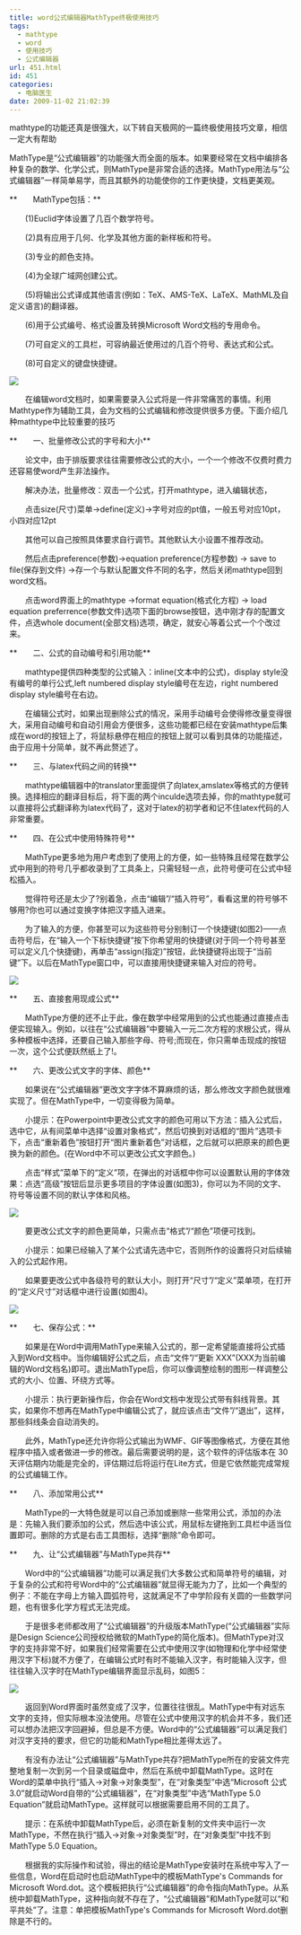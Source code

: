 ```yaml
---
title: word公式编辑器MathType终极使用技巧
tags:
  - mathtype
  - word
  - 使用技巧
  - 公式编辑器
url: 451.html
id: 451
categories:
  - 电脑医生
date: 2009-11-02 21:02:39
---
```


mathtype的功能还真是很强大，以下转自天极网的一篇终极使用技巧文章，相信一定大有帮助  

MathType是“公式编辑器”的功能强大而全面的版本。如果要经常在文档中编排各种复杂的数学、化学公式，则MathType是非常合适的选择。MathType用法与“公式编辑器”一样简单易学，而且其额外的功能使你的工作更快捷，文档更美观。  

**　　MathType包括：**  

　　(1)Euclid字体设置了几百个数学符号。  

　　(2)具有应用于几何、化学及其他方面的新样板和符号。  

　　(3)专业的颜色支持。  

　　(4)为全球广域网创建公式。  

　　(5)将输出公式译成其他语言(例如：TeX、AMS-TeX、LaTeX、MathML及自定义语言)的翻译器。  

　　(6)用于公式编号、格式设置及转换Microsoft Word文档的专用命令。  

　　(7)可自定义的工具栏，可容纳最近使用过的几百个符号、表达式和公式。  

　　(8)可自定义的键盘快捷键。

![](http://soft.yesky.com/imagelist/06/34/0m7e3e4a5iwrs.jpg)

　　在编辑word文档时，如果需要录入公式将是一件非常痛苦的事情。利用Mathtype作为辅助工具，会为文档的公式编辑和修改提供很多方便。下面介绍几种mathtype中比较重要的技巧  

**　　一、批量修改公式的字号和大小**  

　　论文中，由于排版要求往往需要修改公式的大小，一个一个修改不仅费时费力还容易使word产生非法操作。  

　　解决办法，批量修改：双击一个公式，打开mathtype，进入编辑状态，  

　　点击size(尺寸)菜单->define(定义)->字号对应的pt值，一般五号对应10pt，小四对应12pt  

　　其他可以自己按照具体要求自行调节。其他默认大小设置不推荐改动。  

　　然后点击preference(参数)->equation preference(方程参数) -> save to file(保存到文件) ->存一个与默认配置文件不同的名字，然后关闭mathtype回到word文档。  

　　点击word界面上的mathtype ->format equation(格式化方程) -> load equation preferrence(参数文件)选项下面的browse按钮，选中刚才存的配置文件，点选whole document(全部文档)选项，确定，就安心等着公式一个个改过来。  

**　　二、公式的自动编号和引用功能**  

　　mathtype提供四种类型的公式输入：inline(文本中的公式)，display style没有编号的单行公式,left numbered display style编号在左边，right numbered display style编号在右边。  

　　在编辑公式时，如果出现删除公式的情况，采用手动编号会使得修改量变得很大，采用自动编号和自动引用会方便很多，这些功能都已经在安装mathtype后集成在word的按钮上了，将鼠标悬停在相应的按钮上就可以看到具体的功能描述，由于应用十分简单，就不再此赘述了。  

**　　三、与latex代码之间的转换**  

　　mathtype编辑器中的translator里面提供了向latex,amslatex等格式的方便转换。选择相应的翻译目标后，将下面的两个inculde选项去掉，你的mathtype就可以直接将公式翻译称为latex代码了，这对于latex的初学者和记不住latex代码的人非常重要。  

**　　四、在公式中使用特殊符号**  

　　MathType更多地为用户考虑到了使用上的方便，如一些特殊且经常在数学公式中用到的符号几乎都收录到了工具条上，只需轻轻一点，此符号便可在公式中轻松插入。  

　　觉得符号还是太少了?别着急，点击“编辑”/“插入符号”，看看这里的符号够不够用?你也可以通过变换字体把汉字插入进来。  

　　为了输入的方便，你甚至可以为这些符号分别制订一个快捷键(如图2)——点击符号后，在“输入一个下标快捷键”按下你希望用的快捷键(对于同一个符号甚至可以定义几个快捷键)，再单击“assign(指定)”按钮，此快捷键将出现于“当前键”下。以后在MathType窗口中，可以直接用快捷键来输入对应的符号。

![](http://soft.yesky.com/imagelist/06/34/h6g7nsebcs82.jpg)

**　　五、直接套用现成公式**  

　　MathType方便的还不止于此，像在数学中经常用到的公式也能通过直接点击便实现输入。例如，以往在“公式编辑器”中要输入一元二次方程的求根公式，得从多种模板中选择，还要自己输入那些字母、符号;而现在，你只需单击现成的按钮一次，这个公式便跃然纸上了!。  

**　　六、更改公式文字的字体、颜色**  

　　如果说在“公式编辑器”更改文字字体不算麻烦的话，那么修改文字颜色就很难实现了。但在MathType中，一切变得极为简单。  

　　小提示：在Powerpoint中更改公式文字的颜色可用以下方法：插入公式后，选中它，从有间菜单中选择“设置对象格式”，然后切换到对话框的“图片”选项卡下，点击“重新着色”按钮打开“图片重新着色”对话框，之后就可以把原来的颜色更换为新的颜色。(在Word中不可以更改公式文字颜色。)  

　　点击“样式”菜单下的“定义”项，在弹出的对话框中你可以设置默认用的字体效果：点选“高级”按钮后显示更多项目的字体设置(如图3)，你可以为不同的文字、符号等设置不同的默认字体和风格。

![](http://soft.yesky.com/imagelist/06/34/y7ns85r0ny0hs.jpg)

　　要更改公式文字的颜色更简单，只需点击“格式”/“颜色”项便可找到。  

　　小提示：如果已经输入了某个公式请先选中它，否则所作的设置将只对后续输入的公式起作用。  

　　如果要更改公式中各级符号的默认大小，则打开“尺寸”/“定义”菜单项，在打开的“定义尺寸”对话框中进行设置(如图4)。

![](http://soft.yesky.com/imagelist/06/34/48829zupe23bs.jpg)

**　　七、保存公式：**  

　　如果是在Word中调用MathType来输入公式的，那一定希望能直接将公式插入到Word文档中。当你编辑好公式之后，点击“文件”/“更新 XXX”(XXX为当前编辑的Word文档名)即可。退出MathType后，你可以像调整绘制的图形一样调整公式的大小、位置、环绕方式等。  

　　小提示：执行更新操作后，你会在Word文档中发现公式带有斜线背景。其实，如果你不想再在MathType中编辑公式了，就应该点击“文件”/“退出”，这样，那些斜线条会自动消失的。  

　　此外，MathType还允许你将公式输出为WMF、GIF等图像格式，方便在其他程序中插入或者做进一步的修改。最后需要说明的是，这个软件的评估版本在 30天评估期内功能是完全的，评估期过后将运行在Lite方式，但是它依然能完成常规的公式编辑工作。  

**　　八、添加常用公式**  

　　MathType的一大特色就是可以自己添加或删除一些常用公式，添加的办法是：先输入我们要添加的公式，然后选中该公式，用鼠标左键拖到工具栏中适当位置即可。删除的方式是右击工具图标，选择“删除”命令即可。  

**　　九、让“公式编辑器”与MathType共存**  

　　Word中的“公式编辑器”功能可以满足我们大多数公式和简单符号的编辑，对于复杂的公式和符号Word中的“公式编辑器”就显得无能为力了，比如一个典型的例子：不能在字母上方输入圆弧符号，这就满足不了中学阶段有关圆的一些数学问题，也有很多化学方程式无法完成。  

　　于是很多老师都改用了“公式编辑器”的升级版本MathType(“公式编辑器”实际是Design Science公司授权给微软的MathType的简化版本)。但MathType对汉字的支持非常不好，如果我们经常需要在公式中使用汉字(如物理和化学中经常使用汉字下标)就不方便了，在编辑公式时有时不能输入汉字，有时能输入汉字，但往往输入汉字时在MathType编辑界面显示乱码，如图5：

![](http://soft.yesky.com/imagelist/06/34/d04979s5y321s.jpg)

　　返回到Word界面时虽然变成了汉字，位置往往很乱。MathType中有对远东文字的支持，但实际根本没法使用。尽管在公式中使用汉字的机会并不多，我们还可以想办法把汉字回避掉，但总是不方便。Word中的“公式编辑器”可以满足我们对汉字支持的要求，但它的功能和MathType相比差得太远了。  

　　有没有办法让“公式编辑器”与MathType共存?把MathType所在的安装文件完整地复制一次到另一个目录或磁盘中，然后在系统中卸载MathType。这时在Word的菜单中执行“插入→对象→对象类型”，在“对象类型”中选“Microsoft 公式3.0”就启动Word自带的“公式编辑器”，在“对象类型”中选“MathType 5.0 Equation”就启动MathType。这样就可以根据需要启用不同的工具了。  

　　提示：在系统中卸载MathType后，必须在新复制的文件夹中运行一次MathType，不然在执行“插入→对象→对象类型”时，在“对象类型”中找不到MathType 5.0 Equation。  

　　根据我的实际操作和试验，得出的结论是MathType安装时在系统中写入了一些信息，Word在启动时也启动MathType中的模板MathType's Commands for Microsoft Word.dot。这个模板把执行“公式编辑器”的命令指向MathType。从系统中卸载MathType，这种指向就不存在了，“公式编辑器”和MathType就可以“和平共处”了。注意：单把模板MathType's Commands for Microsoft Word.dot删除是不行的。